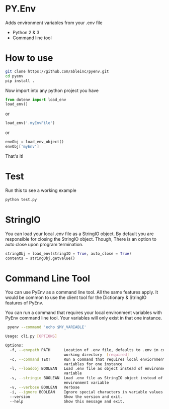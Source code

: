 # PY.Env
Adds environment variables from your .env file
* Python 2 & 3
* Command line tool

# How to use
```bash
git clone https://github.com/ableinc/pyenv.git
cd pyenv
pip install .
```
Now import into any python project you have <br />
``` python
from dotenv import load_env
load_env()
```
or <br />
```python 
load_env('.myEnvFile')
```
or <br />
```python 
envObj = load_env_object()
envObj['myEnv']
```
That's it!

# Test
Run this to see a working example
```python
python test.py
``` 

# StringIO
You can load your local .env file as a StringIO object. 
By default you are responsible for closing the StringIO
object. Though, There is an option to auto close upon program
termination.

```python
stringObj = load_env(stringIO = True, auto_close = True)
contents = stringObj.getvalue()
```

# Command Line Tool
You can use PyEnv as a command line tool. All the same features apply.
It would be common to use the client tool for the Dictionary & StringIO 
features of PyEnv.

You can run a command that requires your local environment variables
with PyEnv command line tool. Your variables will only exist in 
that one instance.

```bash
 pyenv --command 'echo $MY_VARIABLE'
 ```

```bash
Usage: cli.py [OPTIONS]

Options:
  -f, --envpath PATH      Location of .env file, defaults to .env in current
                          working directory  [required]
  -c, --command TEXT      Run a command that requires local enviornment
                          variables for one instance
  -l, --loadobj BOOLEAN   Load .env file as object instead of environment
                          variable
  -s, --stringio BOOLEAN  Load .env file as StringIO object instead of
                          environment variable
  -v, --verbose BOOLEAN   Verbose
  -i, --ignore BOOLEAN    Ignore special characters in variable values
  --version               Show the version and exit.
  --help                  Show this message and exit.
  ```

